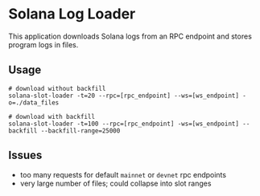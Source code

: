 # Solana Log Loader

This application downloads Solana logs from an RPC endpoint and stores program logs in files.

## Usage

```
# download without backfill
solana-slot-loader -t=20 --rpc=[rpc_endpoint] --ws=[ws_endpoint] -o=./data_files

# download with backfill
solana-slot-loader -t=100 --rpc=[rpc_endpoint] -ws=[ws_endpoint] --backfill --backfill-range=25000
```

## Issues

- too many requests for default `mainnet` or `devnet` rpc endpoints
- very large number of files; could collapse into slot ranges